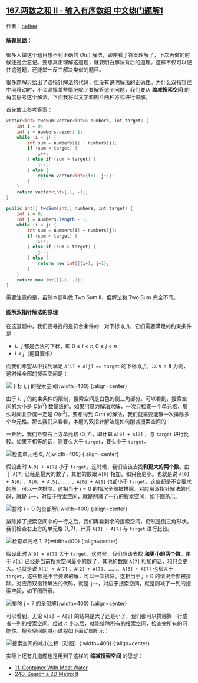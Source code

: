 ## [167.两数之和 II - 输入有序数组 中文热门题解1](https://leetcode.cn/problems/two-sum-ii-input-array-is-sorted/solutions/100000/yi-zhang-tu-gao-su-ni-on-de-shuang-zhi-zhen-jie-fa)

作者：[nettee](https://leetcode.cn/u/nettee)
#### 解题思路：
很多人做这个题目想不到正确的 $O(n)$ 解法，即使看了答案理解了，下次再做的时候还是会忘记。要想真正理解这道题，就要明白解法背后的道理。这样不仅可以记住这道题，还能举一反三解决类似的题目。

很多题解只给出了双指针解法的代码，但没有说明解法的正确性。为什么双指针往中间移动时，不会漏掉某些情况呢？要解答这个问题，我们要从 **缩减搜索空间** 的角度思考这个解法。下面我将以文字和图片两种方式进行讲解。

首先放上参考答案：

```C++ []
vector<int> twoSum(vector<int>& numbers, int target) {
    int i = 0;
    int j = numbers.size()-1;
    while (i < j) {
        int sum = numbers[i] + numbers[j];
        if (sum < target) {
            i++;
        } else if (sum > target) {
            j--;
        } else {
            return vector<int>{i+1, j+1};
        }
    }
    return vector<int>{-1, -1};
}
```

```Java []
public int[] twoSum(int[] numbers, int target) {
    int i = 0;
    int j = numbers.length - 1;
    while (i < j) {
        int sum = numbers[i] + numbers[j];
        if (sum < target) {
            i++;
        } else if (sum > target) {
            j--;
        } else {
            return new int[]{i+1, j+1};
        }
    }
    return new int[]{-1, -1};
}
```

需要注意的是，虽然本题叫做 Two Sum II，但解法和 Two Sum 完全不同。

#### 图解双指针解法的原理

在这道题中，我们要寻找的是符合条件的一对下标 $(i, j)$，它们需要满足的约束条件是：

+ $i$、$j$ 都是合法的下标，即 $0 \le i < n, 0 \le j < n$
+ $i < j$（题目要求）

而我们希望从中找到满足 `A[i] + A[j] == target` 的下标 $(i, j)$。以 $n = 8$ 为例，这时候全部的搜索空间是：

![下标 i, j 的搜索空间](https://pic.leetcode-cn.com/6ee3750f6036a7a6249197e5b640bfc0564153ca1a61c1e35aad51f3a8f9dc5e.jpg){:width=400}
{:align=center}

由于 $i$、$j$ 的约束条件的限制，搜索空间是白色的倒三角部分。可以看到，搜索空间的大小是 $O(n^2)$ 数量级的。如果用暴力解法求解，一次只检查一个单元格，那么时间复杂度一定是 $O(n^2)$。要想得到 $O(n)$ 的解法，我们就需要能够一次排除多个单元格。那么我们来看看，本题的双指针解法是如何削减搜索空间的：

一开始，我们检查右上方单元格 $(0, 7)$，即计算 `A[0] + A[7]` ，与 `target` 进行比较。如果不相等的话，则要么大于 `target`，要么小于 `target`。

![检查单元格 0, 7](https://pic.leetcode-cn.com/11af3da798c61eb69691db9ac28c74383b4c5f9586c39689e0529b423c669221.jpg){:width=400}
{:align=center}

假设此时 `A[0] + A[7]` 小于 `target`。这时候，我们应该去找**和更大的两个数**。由于 `A[7]` 已经是最大的数了，其他的数跟 `A[0]` 相加，和只会更小。也就是说 `A[0] + A[6]` 、`A[0] + A[5]`、……、`A[0] + A[1]` 也都小于 `target`，这些都是不合要求的解，可以一次排除。这相当于 $i=0$ 的情况全部被排除。对应用双指针解法的代码，就是 `i++`，对应于搜索空间，就是削减了一行的搜索空间，如下图所示。

![排除 i = 0 的全部解](https://pic.leetcode-cn.com/50d93bb2d2ce3e2985460586d4350e8205543965d9689632a20f5650dde3cb95.jpg){:width=400}
{:align=center}

排除掉了搜索空间中的一行之后，我们再看剩余的搜索空间，仍然是倒三角形状。我们检查右上方的单元格 $(1, 7)$，计算 `A[1] + A[7]` 与 `target` 进行比较。

![检查单元格 1, 7](https://pic.leetcode-cn.com/43cd9bb40aceb37a12c9ed4fe04e2df905a3f2be7e28cbd15465bbe3a8034915.jpg){:width=400}
{:align=center}

假设此时 `A[0] + A[7]` 大于 `target`。这时候，我们应该去找 **和更小的两个数**。由于 `A[1]` 已经是当前搜索空间最小的数了，其他的数跟 `A[7]` 相加的话，和只会更大。也就是说 `A[1] + A[7]` 、`A[2] + A[7]`、……、`A[6] + A[7]` 也都大于 `target`，这些都是不合要求的解，可以一次排除。这相当于 $j=0$ 的情况全部被排除。对应用双指针解法的代码，就是 `j++`，对应于搜索空间，就是削减了一列的搜索空间，如下图所示。

![排除 j = 7 的全部解](https://pic.leetcode-cn.com/3e305bd710d6f2c3730bd3050f49439f9e63b19eee24066f6642c393df6fdafb.jpg){:width=400}
{:align=center}

可以看到，无论 `A[i] + A[j]` 的结果是大了还是小了，我们都可以排除掉一行或者一列的搜索空间。经过 $n$ 步以后，就能排除所有的搜索空间，检查完所有的可能性。搜索空间的减小过程如下面动图所示：

![搜索空间的减小过程（动图）](https://pic.leetcode-cn.com/9ebb3ff74f0706c3c350b7fb91fea343e54750eb5b6ae6a4a3493421a019922a.gif){:width=400}
{:align=center}

实际上还有几道题也是用到了这样的 **缩减搜索空间** 的思想：

+ [11. Container With Most Water](https://leetcode-cn.com/problems/container-with-most-water/)
+ [240. Search a 2D Matrix II](https://leetcode-cn.com/problems/search-a-2d-matrix-ii/)

